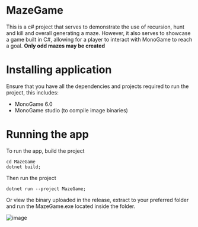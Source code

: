 # MazeGame

This is a c# project that serves to demonstrate the use of recursion, hunt and kill and overall generating a maze. However, it also serves to showcase a game built in C#, allowing for a player to interact with MonoGame to reach a goal. 
**Only odd mazes may be created**

# Installing application
Ensure that you have all the dependencies and projects required to run the project, this includes:
-  MonoGame 6.0
-  MonoGame studio (to compile image binaries)

# Running the app
To run the app, build the project
```
cd MazeGame
dotnet build;
```
Then run the project
```
dotnet run --project MazeGame;
```
Or view the binary uploaded in the release, extract to your preferred folder and run the MazeGame.exe located inside the folder.

![image](https://github.com/Iheuzio/MazeGame/assets/97270760/7ca39bd2-dfc7-45cf-bb77-b7d7387c347a)

